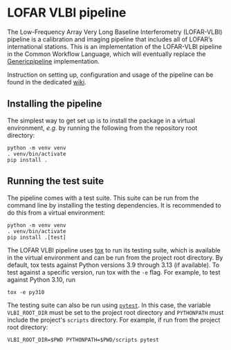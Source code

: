 # LOFAR VLBI pipeline

The Low-Frequency Array Very Long Baseline Interferometry (LOFAR-VLBI) pipeline is a calibration and imaging pipeline that includes all of LOFAR’s international stations.
This is an implementation of the LOFAR-VLBI pipeline in the Common Workflow Language, which will eventually replace the [Genericpipeline](https://github.com/lmorabit/lofar-vlbi) implementation.

Instruction on setting up, configuration and usage of the pipeline can be found in the dedicated [wiki](https://git.astron.nl/RD/VLBI-cwl/-/wikis/home).

## Installing the pipeline

The simplest way to get set up is to install the package in a virtual environment, _e.g._ by running the following from the repository root directory:
```
python -m venv venv
. venv/bin/activate
pip install .
```


## Running the test suite

The pipeline comes with a test suite.
This suite can be run from the command line by installing the testing dependencies.
It is recommended to do this from a virtual environment:
```
python -m venv venv
. venv/bin/activate
pip install .[test]
```
The LOFAR VLBI pipeline uses [tox](https://tox.wiki/) to run its testing suite, which is available in the virtual environment and can be run from the project root directory.
By default, tox tests against Python versions 3.9 through 3.13 (if available).
To test against a specific version, run tox with the `-e` flag.
For example, to test against Python 3.10, run
```
tox -e py310
```
The testing suite can also be run using [`pytest`](pytest.org).
In this case, the variable `VLBI_ROOT_DIR` must be set to the project root directory and `PYTHONPATH` must include the project's `scripts` directory.
For example, if run from the project root directory:
```
VLBI_ROOT_DIR=$PWD PYTHONPATH=$PWD/scripts pytest
```

